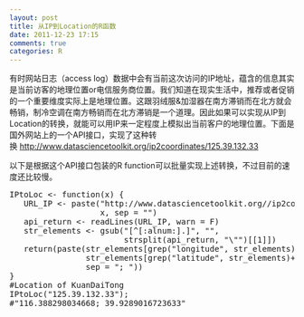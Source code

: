 ```yaml
---
layout: post
title: 从IP到Location的R函数
date: 2011-12-23 17:15
comments: true
categories: R
---
```

有时网站日志（access log）数据中会有当前这次访问的IP地址，蕴含的信息其实是当前访客的地理位置or电信服务商位置。我们知道在现实生活中，推荐或者促销的一个重要维度实际上是地理位置。这跟羽绒服&amp;加湿器在南方滞销而在北方就会畅销，制冷空调在南方畅销而在北方滞销是一个道理。因此如果可以实现从IP到Location的转换，就能可以用IP来一定程度上模拟出当前客户的地理位置。下面是国外网站上的一个API接口，实现了这种转换 <a href="http://www.datasciencetoolkit.org/ip2coordinates/125.39.132.33">http://www.datasciencetoolkit.org/ip2coordinates/125.39.132.33</a>

以下是根据这个API接口包装的R function可以批量实现上述转换，不过目前的速度还比较慢。
<pre class="brush: r; gutter: true">IPtoLoc &lt;- function(x) {
   URL_IP &lt;- paste("http://www.datasciencetoolkit.org//ip2coordinates/",
                   x, sep = "")
   api_return &lt;- readLines(URL_IP, warn = F)
   str_elements &lt;- gsub("[^[:alnum:].]", "",
                        strsplit(api_return, "\"")[[1]])
   return(paste(str_elements[grep("longitude", str_elements)+1],
                str_elements[grep("latitude", str_elements)+1],
                sep = "; "))
}
#Location of KuanDaiTong
IPtoLoc("125.39.132.33");
#"116.388298034668; 39.9289016723633"</pre>
&nbsp;
